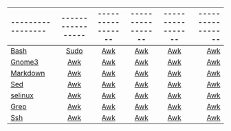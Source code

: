 

[Bash]: https://github.com/jonhespeto/guides/blob/main/cheat_sheet/cheat_sheet_bash.pdf
[Gnome3]: https://github.com/jonhespeto/guides/blob/main/cheat_sheet/cheat_sheet_gnome3_v2.pdf
[Markdown]: https://github.com/jonhespeto/guides/blob/main/cheat_sheet/cheat_sheet_markdown_opensource.com_.pdf
[Awk]: https://github.com/jonhespeto/guides/blob/main/cheat_sheet/cheat_sheet_gnuawk_v3.pdf
[Sed]: https://github.com/jonhespeto/guides/blob/main/cheat_sheet/cheat_sheet_sed-2021.7.26.pdf
[selinux]: https://github.com/jonhespeto/guides/blob/main/cheat_sheet/cheat_sheet_selinux_v2.pdf
[Grep]: https://github.com/jonhespeto/guides/blob/main/cheat_sheet/cheatsheet-grep.pdf
[Ssh]:  https://github.com/jonhespeto/guides/blob/main/cheat_sheet/cheat_sheet_ssh_v4.pdf
[Sudo]: https://github.com/jonhespeto/guides/blob/main/cheat_sheet/cheatsheet-sudo-2022.4.27.pdf
[Parted]:
[Tmux]:
[Wget]:
[Firewall]:
[Ansible]:
[Gdb]:
[Watch]:
[Sqlite]:

|-----------------|-----------------|-----------------|-----------------|-----------------|-----------------|
|:----------------|:---------------:|:---------------:|:---------------:|:---------------:|----------------:|
| [Bash][Bash]      | [Sudo][Sudo]      | [Awk][awk]      | [Awk][awk]      | [Awk][awk]      | [Awk][awk]      |
| [Gnome3][Gnome3]      | [Awk][awk]      | [Awk][awk]      | [Awk][awk]      | [Awk][awk]      | [Awk][awk]      |
| [Markdown][Markdown]      | [Awk][awk]      | [Awk][awk]      | [Awk][awk]      | [Awk][awk]      | [Awk][awk]      |
| [Sed][Sed]      | [Awk][awk]      | [Awk][awk]      | [Awk][awk]      | [Awk][awk]      | [Awk][awk]      |
| [selinux][selinux]      | [Awk][awk]      | [Awk][awk]      | [Awk][awk]      | [Awk][awk]      | [Awk][awk]      |
| [Grep][Grep]      | [Awk][awk]      | [Awk][awk]      | [Awk][awk]      | [Awk][awk]      | [Awk][awk]      |
| [Ssh][Ssh]      | [Awk][awk]      | [Awk][awk]      | [Awk][awk]      | [Awk][awk]      | [Awk][awk]      |
